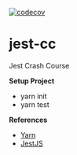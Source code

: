 [![codecov](https://codecov.io/gh/olivenbarcelon/jest-cc/graph/badge.svg?token=HJ7Q39AXIZ)](https://codecov.io/gh/olivenbarcelon/jest-cc)
# jest-cc
Jest Crash Course

**Setup Project**
* yarn init
* yarn test

**References**
* [Yarn](https://yarnpkg.com)
* [JestJS](https://jestjs.io)
